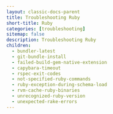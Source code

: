 ```yaml
---
layout: classic-docs-parent
title: Troubleshooting Ruby
short-title: Ruby
categories: [troubleshooting]
sitemap: false
description: Troubleshooting Ruby
children:
  - bundler-latest
  - git-bundle-install
  - failed-build-gem-native-extension
  - capybara-timeout
  - rspec-exit-codes
  - not-specified-ruby-commands
  - ruby-exception-during-schema-load
  - rvm-cache-ruby-binaries
  - unrecognized-ruby-version
  - unexpected-rake-errors
---
```

